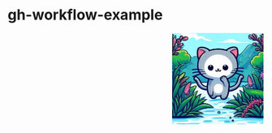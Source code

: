 # gh-workflow-example
<!--START_SECTION:update_image-->
<img src=https://raw.githubusercontent.com/krshearman/gh-workflow-example/main/.github/images/cat1.jpg height=180px width=180px align=right alt=Image ALT />
<!--END_SECTION:update_image-->
